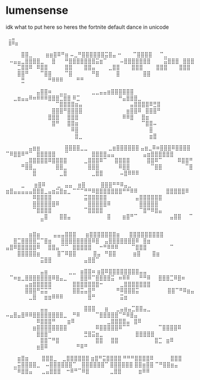# lumensense
idk what to put here so heres the fortnite default dance in unicode
     
     ⣀⣤
     ⣿⠿⣶
⠀⠀⠀⠀⣿⣿⣀
⠀⠀⠀⣶⣶⣿⠿⠛⣶
⠤⣀⠛⣿⣿⣿⣿⣿⣿⣭⣿⣤
⠒⠀⠀⠀⠉⣿⣿⣿⣿⠀⠀⠉⣀
⠀⠤⣤⣤⣀⣿⣿⣿⣿⣀⠀⠀⣿
⠀⠀⠛⣿⣿⣿⣿⣿⣿⣿⣭⣶⠉
⠀⠀⠀⠤⣿⣿⣿⣿⣿⣿⣿
⠀⠀⠀⣭⣿⣿⣿⠀⣿⣿⣿
⠀⠀⠀⣉⣿⣿⠿⠀⠿⣿⣿
⠀⠀⠀⠀⣿⣿⠀⠀⠀⣿⣿⣤
⠀⠀⠀⣀⣿⣿⠀⠀⠀⣿⣿⣿
⠀⠀⠀⣿⣿⣿⠀⠀⠀⣿⣿⣿
⠀⠀⠀⣿⣿⠛⠀⠀⠀⠉⣿⣿
⠀⠀⠀⠉⣿⠀⠀⠀⠀⠀⠛⣿
⠀⠀⠀⠀⣿⠀⠀⠀⠀⠀⠀⣿⣿
⠀⠀⠀⠀⣛⠀⠀⠀⠀⠀⠀⠛⠿⠿⠿
⠀⠀⠀⠛⠛


⠀⠀⠀⠀⠀⠀⠀⠀⣤⣿⣿⠶⠀⠀⣀⣀
⠀⠀⠀⠀⠀⠀⣀⣀⣤⣤⣶⣿⣿⣿⣿⣿⣿
⠀⠀⣀⣶⣤⣤⠿⠶⠿⠿⠿⣿⣿⣿⣉⣿⣿
⠿⣉⠀⠀⠀⠀⠀⠀⠀⠀⠀⠀⠛⣤⣿⣿⣿⣀
⠀⠀⠀⠀⠀⠀⠀⠀⠀⠀⠀⠀⠀⠉⣿⣿⣿⣿⣶⣤
⠀⠀⠀⠀⠀⠀⠀⠀⠀⠀⠀⠀⣤⣿⣿⣿⣿⠿⣛⣿
⠀⠀⠀⠀⠀⠀⠀⠀⠀⠀⠀⠀⣿⣿⣿⠛⣿⣿⣿⣿
⠀⠀⠀⠀⠀⠀⠀⠀⠀⠀⠀⣶⣿⣿⠿⠀⣿⣿⣿⠛
⠀⠀⠀⠀⠀⠀⠀⠀⠀⠀⠀⣿⣿⣿⠀⠀⣿⣿⣿
⠀⠀⠀⠀⠀⠀⠀⠀⠀⠀⠀⠿⠿⣿⠀⠀⣿⣶
⠀⠀⠀⠀⠀⠀⠀⠀⠀⠀⠀⠀⣿⠛⠀⠀⣿⣿⣶
⠀⠀⠀⠀⠀⠀⠀⠀⠀⠀⠀⠀⠀⠀⠀⠀⠉⣿⣿⠤
⠀⠀⠀⠀⠀⠀⠀⠀⠀⠀⠀⠀⠀⠀⠀⠀⠀⠿⣿
⠀⠀⠀⠀⠀⠀⠀⠀⠀⠀⠀⠀⠀⠀⠀⠀⠀⠀⣿
⠀⠀⠀⠀⠀⠀⠀⠀⠀⠀⠀⠀⠀⠀⠀⠀⠀⠀⣿⣀
⠀⠀⠀⠀⠀⠀⠀⠀⠀⠀⠀⠀⠀⠀⠀⠀⠀⣶⣿


⠀⠀⠀⠀⠀⠀⣤⣶⣶
⠀⠀⠀⠀⠀⠀⣿⣿⣿⣿⣀⣀
⠀⠀⠀⠀⠀⣀⣶⣿⣿⣿⣿⣿⣿
⣤⣶⣀⠿⠶⣿⣿⣿⠿⣿⣿⣿⣿
⠉⠿⣿⣿⠿⠛⠉⠀⣿⣿⣿⣿⣿
⠀⠀⠉⠀⠀⠀⠀⠀⠀⣿⣿⣿⣿⣤⣤
⠀⠀⠀⠀⠀⠀⠀⣤⣶⣿⣿⣿⣿⣿⣿
⠀⠀⠀⠀⠀⣀⣿⣿⣿⣿⣿⠿⣿⣿⣿⣿
⠀⠀⠀⠀⣀⣿⣿⣿⠿⠉⠀⠀⣿⣿⣿⣿
⠀⠀⠀⠀⣿⣿⠿⠉⠀⠀⠀⠀⠿⣿⣿⠛
⠀⠀⠀⠀⠛⣿⣿⣀⠀⠀⠀⠀⠀⣿⣿⣀
⠀⠀⠀⠀⠀⣿⣿⣿⠀⠀⠀⠀⠀⠿⣿⣿
⠀⠀⠀⠀⠀⠉⣿⣿⠀⠀⠀⠀⠀⠀⠉⣿
⠀⠀⠀⠀⠀⠀⠀⣿⠀⠀⠀⠀⠀⠀⣀⣿
⠀⠀⠀⠀⠀⠀⣀⣿⣿
⠀⠀⠀⠀⠤⣿⠿⠿⠿


⠀⠀⠀⠀⣀
⠀⠀⣶⣿⠿⠀⠀⠀⣀⠀⣤⣤
⠀⣶⣿⠀⠀⠀⠀⣿⣿⣿⠛⠛⠿⣤⣀
⣶⣿⣤⣤⣤⣤⣤⣿⣿⣿⣀⣤⣶⣭⣿⣶⣀
⠉⠉⠉⠛⠛⠿⣿⣿⣿⣿⣿⣿⣿⠛⠛⠿⠿
⠀⠀⠀⠀⠀⠀⠀⣿⣿⣿⣿⣿⠿
⠀⠀⠀⠀⠀⠀⠀⠿⣿⣿⣿⣿
⠀⠀⠀⠀⠀⠀⠀⠀⣭⣿⣿⣿⣿⣿
⠀⠀⠀⠀⠀⠀⠀⣤⣿⣿⣿⣿⣿⣿
⠀⠀⠀⠀⠀⠀⠀⣿⣿⣿⣿⣿⣿⠿
⠀⠀⠀⠀⠀⠀⠀⣿⣿⣿⣿⣿⠿
⠀⠀⠀⠀⠀⠀⠀⣿⣿⣿⣿⣿
⠀⠀⠀⠀⠀⠀⠀⠉⣿⣿⣿⣿
⠀⠀⠀⠀⠀⠀⠀⠀⠉⣿⣿⣿⣿
⠀⠀⠀⠀⠀⠀⠀⠀⠀⠉⣿⠛⠿⣿⣤
⠀⠀⠀⠀⠀⠀⠀⠀⠀⣀⣿⠀⠀⠀⣿⣿⣤
⠀⠀⠀⠀⠀⠀⠀⠀⠀⣿⠀⠀⠀⣶⣿⠛⠉
⠀⠀⠀⠀⠀⠀⠀⠀⣤⣿⣿⠀⠀⠉
⠀⠀⠀⠀⠀⠀⠀⠀⠀⠉


⠀⠀⠀⠀⠀⠀⣶⣿⣶
⠀⠀⠀⣤⣤⣤⣿⣿⣿
⠀⠀⣶⣿⣿⣿⣿⣿⣿⣿⣶
⠀⠀⣿⣿⣿⣿⣿⣿⣿⣿⣿
⠀⠀⣿⣉⣿⣿⣿⣿⣉⠉⣿⣶
⠀⠀⣿⣿⣿⣿⣿⣿⣿⣿⠿⣿
⠀⣤⣿⣿⣿⣿⣿⣿⣿⠿⠀⣿⣶
⣤⣿⠿⣿⣿⣿⣿⣿⠿⠀⠀⣿⣿⣤
⠉⠉⠀⣿⣿⣿⣿⣿⠀⠀⠒⠛⠿⠿⠿
⠀⠀⠀⠉⣿⣿⣿⠀⠀⠀⠀⠀⠀⠉
⠀⠀⠀⣿⣿⣿⣿⣿⣶
⠀⠀⠀⠀⣿⠉⠿⣿⣿
⠀⠀⠀⠀⣿⣤⠀⠛⣿⣿
⠀⠀⠀⠀⣶⣿⠀⠀⠀⣿⣶
⠀⠀⠀⠀⠀⠀⠀⠀⠀⣭⣿⣿
⠀⠀⠀⠀⠀⠀⠀⠀⣤⣿⣿⠉


⠀⠀⠀⠀⠀⠀⠀⠀⠀⣤⣶
⠀⠀⠀⠀⠀⣀⣀⠀⣶⣿⣿⠶
⣶⣿⠿⣿⣿⣿⣿⣿⣿⣿⣿⣤⣤
⠀⠉⠶⣶⣀⣿⣿⣿⣿⣿⣿⣿⠿⣿⣤⣀
⠀⠀⠀⣿⣿⠿⠉⣿⣿⣿⣿⣭⠀⠶⠿⠿
⠀⠀⠛⠛⠿⠀⠀⣿⣿⣿⣉⠿⣿⠶
⠀⠀⠀⠀⠀⣤⣶⣿⣿⣿⣿⣿
⠀⠀⠀⠀⠀⣿⣿⣿⣿⣿⣿⣿⠒
⠀⠀⠀⠀⣀⣿⣿⣿⣿⣿⣿⣿
⠀⠀⠀⠀⠀⣿⣿⣿⠛⣭⣭⠉
⠀⠀⠀⠀⠀⣿⣿⣭⣤⣿⠛
⠀⠀⠀⠀⠀⠛⠿⣿⣿⣿⣭
⠀⠀⠀⠀⠀⠀⠀⣿⣿⠉⠛⠿⣶⣤
⠀⠀⠀⠀⠀⠀⣀⣿⠀⠀⣶⣶⠿⠿⠿
⠀⠀⠀⠀⠀⠀⣿⠛
⠀⠀⠀⠀⠀⠀⣭⣶


⠀⠀⠀⠀⠀⠀⠀⠀⠀⣤⣤
⠀⠀⠀⠀⠀⠀⠀⠀⠀⣿⣿⣿
⠀⠀⣶⠀⠀⣀⣤⣶⣤⣉⣿⣿⣤⣀
⠤⣤⣿⣤⣿⠿⠿⣿⣿⣿⣿⣿⣿⣿⣿⣀
⠀⠛⠿⠀⠀⠀⠀⠉⣿⣿⣿⣿⣿⠉⠛⠿⣿⣤
⠀⠀⠀⠀⠀⠀⠀⠀⠿⣿⣿⣿⠛⠀⠀⠀⣶⠿
⠀⠀⠀⠀⠀⠀⠀⠀⣀⣿⣿⣿⣿⣤⠀⣿⠿
⠀⠀⠀⠀⠀⠀⠀⣶⣿⣿⣿⣿⣿⣿⣿⣿
⠀⠀⠀⠀⠀⠀⠀⠿⣿⣿⣿⣿⣿⠿⠉⠉
⠀⠀⠀⠀⠀⠀⠀⠉⣿⣿⣿⣿⠿
⠀⠀⠀⠀⠀⠀⠀⠀⣿⣿⣿⠉
⠀⠀⠀⠀⠀⠀⠀⠀⣛⣿⣭⣶⣀
⠀⠀⠀⠀⠀⠀⠀⠀⣿⣿⣿⣿⣿
⠀⠀⠀⠀⠀⠀⠀⠀⠀⣿⣿⠉⠛⣿
⠀⠀⠀⠀⠀⠀⠀⠀⠀⣿⣿⠀⠀⣿⣿
⠀⠀⠀⠀⠀⠀⠀⠀⠀⣿⣉⠀⣶⠿
⠀⠀⠀⠀⠀⠀⠀⠀⣶⣿⠿
⠀⠀⠀⠀⠀⠀⠀⠛⠿⠛


⠀⠀⠀⣶⣿⣶
⠀⠀⠀⣿⣿⣿⣀
⠀⣀⣿⣿⣿⣿⣿⣿
⣶⣿⠛⣭⣿⣿⣿⣿
⠛⠛⠛⣿⣿⣿⣿⠿
⠀⠀⠀⠀⣿⣿⣿
⠀⠀⣀⣭⣿⣿⣿⣿⣀
⠀⠤⣿⣿⣿⣿⣿⣿⠉
⠀⣿⣿⣿⣿⣿⣿⠉
⣿⣿⣿⣿⣿⣿
⣿⣿⣶⣿⣿
⠉⠛⣿⣿⣶⣤
⠀⠀⠉⠿⣿⣿⣤
⠀⠀⣀⣤⣿⣿⣿
⠀⠒⠿⠛⠉⠿⣿
⠀⠀⠀⠀⠀⣀⣿⣿
⠀⠀⠀⠀⣶⠿⠿
